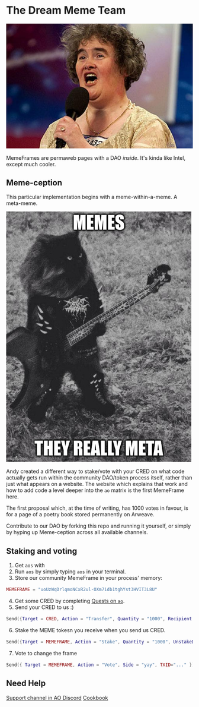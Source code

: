 # The Dream Meme Team

![I Dreamed a dream](dream-team.png)

MemeFrames are permaweb pages with a DAO _inside_. It's kinda like Intel, except much cooler.

## Meme-ception

This particular implementation begins with a meme-within-a-meme. A meta-meme. 

![Meta Meme](meta-meme.jpeg)

Andy created a different way to stake/vote with your CRED on what code actually gets run within the community DAO/token process itself, rather than just what appears on a website. The website which explains that work and how to add code a level deeper into the `ao` matrix is the first MemeFrame here. 

The first proposal which, at the time of writing, has 1000 votes in favour, is for a page of a poetry book stored permanently on Arweave.

Contribute to our DAO by forking this repo and running it yourself, or simply by hyping up Meme-ception across all available channels. 

## Staking and voting

1. Get `aos` with 
2. Run `aos` by simply typing `aos` in your terminal.
3. Store our community MemeFrame in your process' memory:

```lua
MEMEFRAME = "uoUzWqDrlqmoNCxR2ul-OXm7idb1tghYst3HVIT3L8U"
```

4. Get some CRED by completing [Quests on `ao`](https://cookbook_ao.g8way.io/tutorials/begin/index.html).
5. Send your CRED to us :)

```lua
Send({Target = CRED, Action = "Transfer", Quantity = "1000", Recipient = MEMEFRAME})
```

6. Stake the MEME tokesn you receive when you send us CRED.

```lua
Send({Target = MEMEFRAME, Action = "Stake", Quantity = "1000", UnstakeDelay = "1000" })
```

7. Vote to change the frame

```lua
Send({ Target = MEMEFRAME, Action = "Vote", Side = "yay", TXID="..." })
```

## Need Help

[Support channel in AO Discord](https://discord.gg/J6kQXpdPG3)
[Cookbook](https://cookbook_ao.g8way.io)
